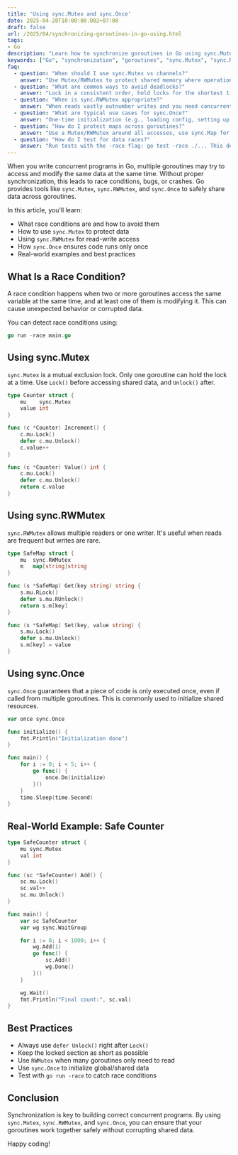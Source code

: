 ```yaml
---
title: 'Using sync.Mutex and sync.Once'
date: 2025-04-28T10:00:00.002+07:00
draft: false
url: /2025/04/synchronizing-goroutines-in-go-using.html
tags: 
- Go
description: "Learn how to synchronize goroutines in Go using sync.Mutex, sync.RWMutex, and sync.Once."
keywords: ["Go", "synchronization", "goroutines", "sync.Mutex", "sync.RWMutex", "sync.Once", "concurrency"]
faq:
  - question: "When should I use sync.Mutex vs channels?"
    answer: "Use Mutex/RWMutex to protect shared memory where operations are simpler with direct locking. Use channels to communicate ownership or to pipeline work. Prefer the simplest approach that keeps code readable and safe."
  - question: "What are common ways to avoid deadlocks?"
    answer: "Lock in a consistent order, hold locks for the shortest time, avoid calling into code that may try to acquire the same lock, and consider try-lock patterns or redesign to reduce lock contention."
  - question: "When is sync.RWMutex appropriate?"
    answer: "When reads vastly outnumber writes and you need concurrent readers. Measure before switching; RWMutex can be slower than Mutex under contention."
  - question: "What are typical use cases for sync.Once?"
    answer: "One-time initialization (e.g., loading config, setting up singletons) in concurrent contexts. It guarantees the function runs exactly once across goroutines."
  - question: "How do I protect maps across goroutines?"
    answer: "Use a Mutex/RWMutex around all accesses, use sync.Map for specific patterns (rare writes, frequent reads), or encapsulate the map behind methods that handle synchronization."
  - question: "How do I test for data races?"
    answer: "Run tests with the -race flag: go test -race ./... This detects unsynchronized access patterns at runtime and helps validate your locking strategy."
---
```


When you write concurrent programs in Go, multiple goroutines may try to access and modify the same data at the same time. Without proper synchronization, this leads to race conditions, bugs, or crashes. Go provides tools like `sync.Mutex`, `sync.RWMutex`, and `sync.Once` to safely share data across goroutines.

In this article, you’ll learn:

*   What race conditions are and how to avoid them
*   How to use `sync.Mutex` to protect data
*   Using `sync.RWMutex` for read-write access
*   How `sync.Once` ensures code runs only once
*   Real-world examples and best practices

What Is a Race Condition?
-------------------------

A race condition happens when two or more goroutines access the same variable at the same time, and at least one of them is modifying it. This can cause unexpected behavior or corrupted data.

You can detect race conditions using:

```go
go run -race main.go
```

Using sync.Mutex
----------------

`sync.Mutex` is a mutual exclusion lock. Only one goroutine can hold the lock at a time. Use `Lock()` before accessing shared data, and `Unlock()` after.

```go
type Counter struct {
    mu    sync.Mutex
    value int
}

func (c *Counter) Increment() {
    c.mu.Lock()
    defer c.mu.Unlock()
    c.value++
}

func (c *Counter) Value() int {
    c.mu.Lock()
    defer c.mu.Unlock()
    return c.value
} 
```

Using sync.RWMutex
------------------

`sync.RWMutex` allows multiple readers or one writer. It's useful when reads are frequent but writes are rare.

```go
type SafeMap struct {
    mu  sync.RWMutex
    m   map[string]string
}

func (s *SafeMap) Get(key string) string {
    s.mu.RLock()
    defer s.mu.RUnlock()
    return s.m[key]
}

func (s *SafeMap) Set(key, value string) {
    s.mu.Lock()
    defer s.mu.Unlock()
    s.m[key] = value
} 
```

Using sync.Once
---------------

`sync.Once` guarantees that a piece of code is only executed once, even if called from multiple goroutines. This is commonly used to initialize shared resources.

```go
var once sync.Once

func initialize() {
    fmt.Println("Initialization done")
}

func main() {
    for i := 0; i < 5; i++ {
        go func() {
            once.Do(initialize)
        }()
    }
    time.Sleep(time.Second)
} 
```

Real-World Example: Safe Counter
--------------------------------

```go
type SafeCounter struct {
    mu sync.Mutex
    val int
}

func (sc *SafeCounter) Add() {
    sc.mu.Lock()
    sc.val++
    sc.mu.Unlock()
}

func main() {
    var sc SafeCounter
    var wg sync.WaitGroup

    for i := 0; i < 1000; i++ {
        wg.Add(1)
        go func() {
            sc.Add()
            wg.Done()
        }()
    }

    wg.Wait()
    fmt.Println("Final count:", sc.val)
} 
```

Best Practices
--------------

*   Always use `defer Unlock()` right after `Lock()`
*   Keep the locked section as short as possible
*   Use `RWMutex` when many goroutines only need to read
*   Use `sync.Once` to initialize global/shared data
*   Test with `go run -race` to catch race conditions

Conclusion
----------

Synchronization is key to building correct concurrent programs. By using `sync.Mutex`, `sync.RWMutex`, and `sync.Once`, you can ensure that your goroutines work together safely without corrupting shared data.

Happy coding!

